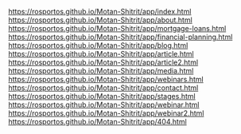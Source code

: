 https://rosportos.github.io/Motan-Shitrit/app/index.html <br>
https://rosportos.github.io/Motan-Shitrit/app/about.html <br>
https://rosportos.github.io/Motan-Shitrit/app/mortgage-loans.html <br>
https://rosportos.github.io/Motan-Shitrit/app/financial-planning.html <br>
https://rosportos.github.io/Motan-Shitrit/app/blog.html <br>
https://rosportos.github.io/Motan-Shitrit/app/article.html <br>
https://rosportos.github.io/Motan-Shitrit/app/article2.html <br>
https://rosportos.github.io/Motan-Shitrit/app/media.html <br>
https://rosportos.github.io/Motan-Shitrit/app/webinars.html <br>
https://rosportos.github.io/Motan-Shitrit/app/contact.html <br>
https://rosportos.github.io/Motan-Shitrit/app/stages.html <br>
https://rosportos.github.io/Motan-Shitrit/app/webinar.html <br>
https://rosportos.github.io/Motan-Shitrit/app/webinar2.html <br>
https://rosportos.github.io/Motan-Shitrit/app/404.html
